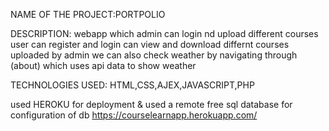 NAME OF THE PROJECT:PORTPOLIO

DESCRIPTION:
webapp which admin can login nd upload different courses 
user can register and login can view and download differnt courses uploaded by admin
we can also check weather by navigating through  (about) which uses api data to show weather 


TECHNOLOGIES USED:
HTML,CSS,AJEX,JAVASCRIPT,PHP



used HEROKU for deployment & used a remote free sql database for configuration of db
https://courselearnapp.herokuapp.com/



